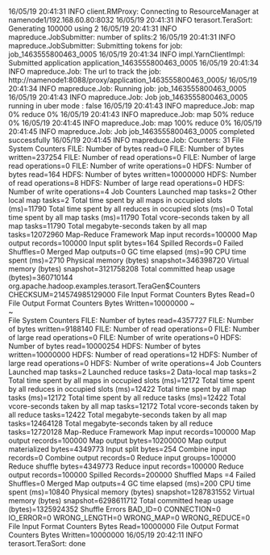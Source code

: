 #
16/05/19 20:41:31 INFO client.RMProxy: Connecting to ResourceManager at namenode1/192.168.60.80:8032
16/05/19 20:41:31 INFO terasort.TeraSort: Generating 100000 using 2
16/05/19 20:41:31 INFO mapreduce.JobSubmitter: number of splits:2
16/05/19 20:41:31 INFO mapreduce.JobSubmitter: Submitting tokens for job: job_1463555800463_0005
16/05/19 20:41:34 INFO impl.YarnClientImpl: Submitted application application_1463555800463_0005
16/05/19 20:41:34 INFO mapreduce.Job: The url to track the job: http://namenode1:8088/proxy/application_1463555800463_0005/
16/05/19 20:41:34 INFO mapreduce.Job: Running job: job_1463555800463_0005
16/05/19 20:41:43 INFO mapreduce.Job: Job job_1463555800463_0005 running in uber mode : false
16/05/19 20:41:43 INFO mapreduce.Job:  map 0% reduce 0%
16/05/19 20:41:43 INFO mapreduce.Job:  map 50% reduce 0%
16/05/19 20:41:45 INFO mapreduce.Job:  map 100% reduce 0%
16/05/19 20:41:45 INFO mapreduce.Job: Job job_1463555800463_0005 completed successfully
16/05/19 20:41:45 INFO mapreduce.Job: Counters: 31
        File System Counters
                FILE: Number of bytes read=0
                FILE: Number of bytes written=237254
                FILE: Number of read operations=0
                FILE: Number of large read operations=0
                FILE: Number of write operations=0
                HDFS: Number of bytes read=164
                HDFS: Number of bytes written=10000000
                HDFS: Number of read operations=8
                HDFS: Number of large read operations=0
                HDFS: Number of write operations=4
        Job Counters
                Launched map tasks=2
                Other local map tasks=2
                Total time spent by all maps in occupied slots (ms)=11790
                Total time spent by all reduces in occupied slots (ms)=0
                Total time spent by all map tasks (ms)=11790
                Total vcore-seconds taken by all map tasks=11790
                Total megabyte-seconds taken by all map tasks=12072960
        Map-Reduce Framework
                Map input records=100000
                Map output records=100000
                Input split bytes=164
                Spilled Records=0
                Failed Shuffles=0
                Merged Map outputs=0
                GC time elapsed (ms)=90
                CPU time spent (ms)=2710
                Physical memory (bytes) snapshot=346398720
                Virtual memory (bytes) snapshot=3121758208
                Total committed heap usage (bytes)=360710144
        org.apache.hadoop.examples.terasort.TeraGen$Counters
                CHECKSUM=214574985129000
        File Input Format Counters
                Bytes Read=0
        File Output Format Counters
                Bytes Written=10000000
~                                                                                                                                                                                                         
~                                         
        File System Counters
                FILE: Number of bytes read=4357727
                FILE: Number of bytes written=9188140
                FILE: Number of read operations=0
                FILE: Number of large read operations=0
                FILE: Number of write operations=0
                HDFS: Number of bytes read=10000254
                HDFS: Number of bytes written=10000000
                HDFS: Number of read operations=12
                HDFS: Number of large read operations=0
                HDFS: Number of write operations=4
        Job Counters
                Launched map tasks=2
                Launched reduce tasks=2
                Data-local map tasks=2
                Total time spent by all maps in occupied slots (ms)=12172
                Total time spent by all reduces in occupied slots (ms)=12422
                Total time spent by all map tasks (ms)=12172
                Total time spent by all reduce tasks (ms)=12422
                Total vcore-seconds taken by all map tasks=12172
                Total vcore-seconds taken by all reduce tasks=12422
                Total megabyte-seconds taken by all map tasks=12464128
                Total megabyte-seconds taken by all reduce tasks=12720128
        Map-Reduce Framework
                Map input records=100000
                Map output records=100000
                Map output bytes=10200000
                Map output materialized bytes=4349773
                Input split bytes=254
                Combine input records=0
                Combine output records=0
                Reduce input groups=100000
                Reduce shuffle bytes=4349773
                Reduce input records=100000
                Reduce output records=100000
                Spilled Records=200000
                Shuffled Maps =4
                Failed Shuffles=0
                Merged Map outputs=4
                GC time elapsed (ms)=200
                CPU time spent (ms)=10840
                Physical memory (bytes) snapshot=1287831552
                Virtual memory (bytes) snapshot=6298611712
                Total committed heap usage (bytes)=1325924352
        Shuffle Errors
                BAD_ID=0
                CONNECTION=0
                IO_ERROR=0
                WRONG_LENGTH=0
                WRONG_MAP=0
                WRONG_REDUCE=0
        File Input Format Counters
                Bytes Read=10000000
        File Output Format Counters
                Bytes Written=10000000
16/05/19 20:42:11 INFO terasort.TeraSort: done


